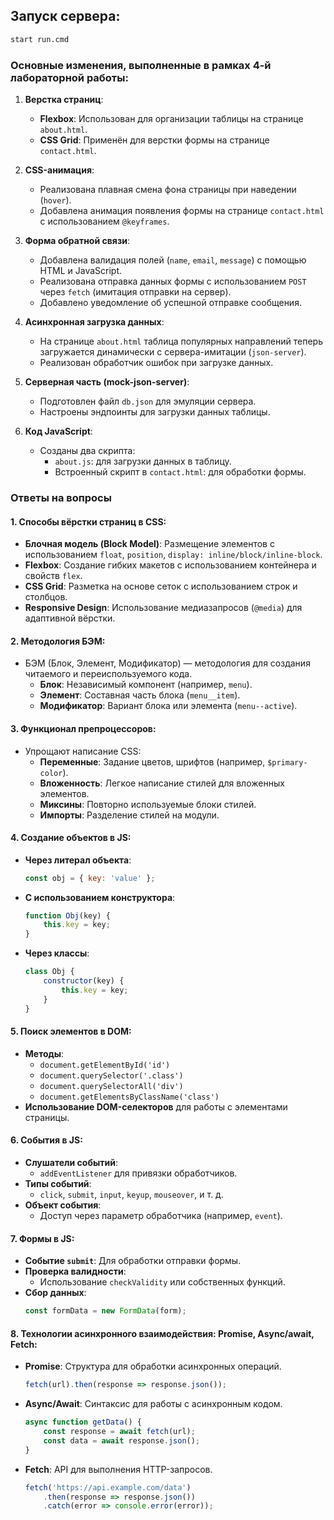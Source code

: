 ## Запуск сервера:
```bash
start run.cmd
```

### Основные изменения, выполненные в рамках 4-й лабораторной работы:

1. **Верстка страниц**:
    - **Flexbox**: Использован для организации таблицы на странице `about.html`.
    - **CSS Grid**: Применён для верстки формы на странице `contact.html`.

2. **CSS-анимация**:
    - Реализована плавная смена фона страницы при наведении (`hover`).
    - Добавлена анимация появления формы на странице `contact.html` с использованием `@keyframes`.

3. **Форма обратной связи**:
    - Добавлена валидация полей (`name`, `email`, `message`) с помощью HTML и JavaScript.
    - Реализована отправка данных формы с использованием `POST` через `fetch` (имитация отправки на сервер).
    - Добавлено уведомление об успешной отправке сообщения.

4. **Асинхронная загрузка данных**:
    - На странице `about.html` таблица популярных направлений теперь загружается динамически с сервера-имитации (`json-server`).
    - Реализован обработчик ошибок при загрузке данных.

5. **Серверная часть (mock-json-server)**:
    - Подготовлен файл `db.json` для эмуляции сервера.
    - Настроены эндпоинты для загрузки данных таблицы.

6. **Код JavaScript**:
    - Созданы два скрипта:
        - `about.js`: для загрузки данных в таблицу.
        - Встроенный скрипт в `contact.html`: для обработки формы.

### Ответы на вопросы

#### 1. **Способы вёрстки страниц в CSS**:
- **Блочная модель (Block Model)**: Размещение элементов с использованием `float`, `position`, `display: inline/block/inline-block`.
- **Flexbox**: Создание гибких макетов с использованием контейнера и свойств `flex`.
- **CSS Grid**: Разметка на основе сеток с использованием строк и столбцов.
- **Responsive Design**: Использование медиазапросов (`@media`) для адаптивной вёрстки.

#### 2. **Методология БЭМ**:
- БЭМ (Блок, Элемент, Модификатор) — методология для создания читаемого и переиспользуемого кода.
    - **Блок**: Независимый компонент (например, `menu`).
    - **Элемент**: Составная часть блока (`menu__item`).
    - **Модификатор**: Вариант блока или элемента (`menu--active`).

#### 3. **Функционал препроцессоров**:
- Упрощают написание CSS:
    - **Переменные**: Задание цветов, шрифтов (например, `$primary-color`).
    - **Вложенность**: Легкое написание стилей для вложенных элементов.
    - **Миксины**: Повторно используемые блоки стилей.
    - **Импорты**: Разделение стилей на модули.

#### 4. **Создание объектов в JS**:
- **Через литерал объекта**:
  ```javascript
  const obj = { key: 'value' };
  ```
- **С использованием конструктора**:
  ```javascript
  function Obj(key) {
      this.key = key;
  }
  ```
- **Через классы**:
  ```javascript
  class Obj {
      constructor(key) {
          this.key = key;
      }
  }
  ```

#### 5. **Поиск элементов в DOM**:
- **Методы**:
    - `document.getElementById('id')`
    - `document.querySelector('.class')`
    - `document.querySelectorAll('div')`
    - `document.getElementsByClassName('class')`
- **Использование DOM-селекторов** для работы с элементами страницы.

#### 6. **События в JS**:
- **Слушатели событий**:
    - `addEventListener` для привязки обработчиков.
- **Типы событий**:
    - `click`, `submit`, `input`, `keyup`, `mouseover`, и т. д.
- **Объект события**:
    - Доступ через параметр обработчика (например, `event`).

#### 7. **Формы в JS**:
- **Событие `submit`**: Для обработки отправки формы.
- **Проверка валидности**:
    - Использование `checkValidity` или собственных функций.
- **Сбор данных**:
  ```javascript
  const formData = new FormData(form);
  ```

#### 8. **Технологии асинхронного взаимодействия: Promise, Async/await, Fetch**:
- **Promise**: Структура для обработки асинхронных операций.
  ```javascript
  fetch(url).then(response => response.json());
  ```
- **Async/Await**: Синтаксис для работы с асинхронным кодом.
  ```javascript
  async function getData() {
      const response = await fetch(url);
      const data = await response.json();
  }
  ```
- **Fetch**: API для выполнения HTTP-запросов.
  ```javascript
  fetch('https://api.example.com/data')
      .then(response => response.json())
      .catch(error => console.error(error));
  ``` 

